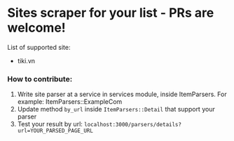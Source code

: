 # Sites scraper for your list - PRs are welcome!

List of supported site:

* tiki.vn


### How to contribute:

1. Write site parser at a service in services module, inside ItemParsers. For example: ItemParsers::ExampleCom
2. Update method `by_url` inside `ItemParsers::Detail` that support your parser
3. Test your result by url: `localhost:3000/parsers/details?url=YOUR_PARSED_PAGE_URL`
